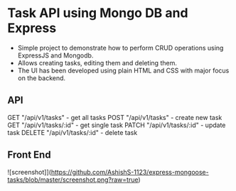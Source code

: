 # Task API using Mongo DB and Express

- Simple project to demonstrate how to perform CRUD operations using ExpressJS and Mongodb.
- Allows creating tasks, editing them and deleting them.
- The UI has been developed using plain HTML and CSS with major focus on the backend.

## API

GET "/api/v1/tasks"             - get all tasks
POST "/api/v1/tasks"            - create new task
GET "/api/v1/tasks/:id"         - get single task
PATCH "/api/v1/tasks/:id"       - update task
DELETE "/api/v1/tasks/:id"      - delete task

## Front End

![screenshot]](https://github.com/AshishS-1123/express-mongoose-tasks/blob/master/screenshot.png?raw=true)

